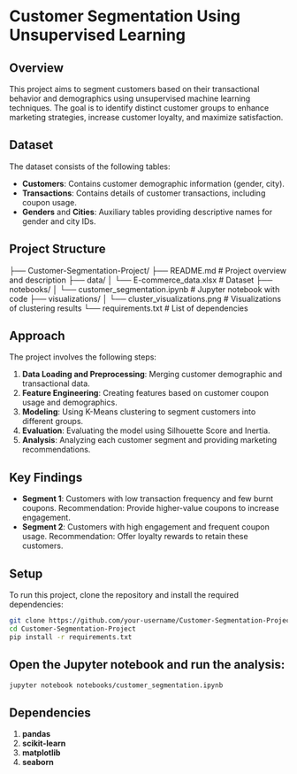 # Customer Segmentation Using Unsupervised Learning

## Overview
This project aims to segment customers based on their transactional behavior and demographics using unsupervised machine learning techniques. The goal is to identify distinct customer groups to enhance marketing strategies, increase customer loyalty, and maximize satisfaction.

## Dataset
The dataset consists of the following tables:
- **Customers**: Contains customer demographic information (gender, city).
- **Transactions**: Contains details of customer transactions, including coupon usage.
- **Genders** and **Cities**: Auxiliary tables providing descriptive names for gender and city IDs.

## Project Structure

├── Customer-Segmentation-Project/ ├── README.md # Project overview and description ├── data/ │ └── E-commerce_data.xlsx # Dataset ├── notebooks/ │ └── customer_segmentation.ipynb # Jupyter notebook with code ├── visualizations/ │ └── cluster_visualizations.png # Visualizations of clustering results └── requirements.txt # List of dependencies


## Approach
The project involves the following steps:
1. **Data Loading and Preprocessing**: Merging customer demographic and transactional data.
2. **Feature Engineering**: Creating features based on customer coupon usage and demographics.
3. **Modeling**: Using K-Means clustering to segment customers into different groups.
4. **Evaluation**: Evaluating the model using Silhouette Score and Inertia.
5. **Analysis**: Analyzing each customer segment and providing marketing recommendations.

## Key Findings
- **Segment 1**: Customers with low transaction frequency and few burnt coupons. Recommendation: Provide higher-value coupons to increase engagement.
- **Segment 2**: Customers with high engagement and frequent coupon usage. Recommendation: Offer loyalty rewards to retain these customers.

## Setup
To run this project, clone the repository and install the required dependencies:

```bash
git clone https://github.com/your-username/Customer-Segmentation-Project.git
cd Customer-Segmentation-Project
pip install -r requirements.txt
```

## Open the Jupyter notebook and run the analysis:
```bash
jupyter notebook notebooks/customer_segmentation.ipynb
```

## Dependencies
1. **pandas**
2. **scikit-learn**
3. **matplotlib**
4. **seaborn**

